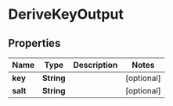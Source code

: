 

# DeriveKeyOutput


## Properties

Name | Type | Description | Notes
------------ | ------------- | ------------- | -------------
**key** | **String** |  |  [optional]
**salt** | **String** |  |  [optional]



